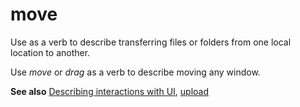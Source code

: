 # move

Use as a verb to describe transferring files or folders from one local location to another. 

Use *move* or *drag* as a verb to describe moving any window. 

**See also** [Describing interactions with UI](~/procedures-instructions/describing-interactions-with-ui.md), [upload](../u/upload.md)
